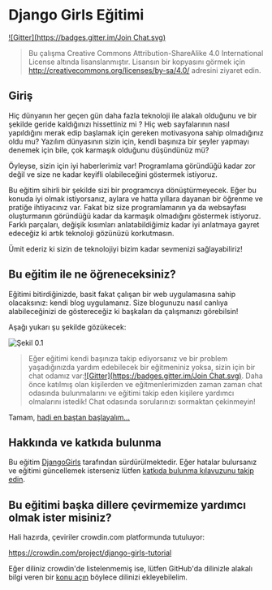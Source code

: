 # Django Girls Eğitimi

[!\[Gitter\](https://badges.gitter.im/Join Chat.svg)][1]

 [1]: https://gitter.im/DjangoGirls/tutorial?utm_source=badge&utm_medium=badge&utm_campaign=pr-badge&utm_content=badge

> Bu çalışma Creative Commons Attribution-ShareAlike 4.0 International License altında lisanslanmıştır. Lisansın bir kopyasını görmek için http://creativecommons.org/licenses/by-sa/4.0/ adresini ziyaret edin.

## Giriş

Hiç dünyanın her geçen gün daha fazla teknoloji ile alakalı olduğunu ve bir şekilde geride kaldığınızı hissettiniz mi ? Hiç web sayfalarının nasıl yapıldığını merak edip başlamak için gereken motivasyona sahip olmadığınız oldu mu? Yazılım dünyasının sizin için, kendi başınıza bir şeyler yapmayı denemek için bile, çok karmaşık olduğunu düşündünüz mü?

Öyleyse, sizin için iyi haberlerimiz var! Programlama göründüğü kadar zor değil ve size ne kadar keyifli olabileceğini göstermek istiyoruz.

Bu eğitim sihirli bir şekilde sizi bir programcıya dönüştürmeyecek. Eğer bu konuda iyi olmak istiyorsanız, aylara ve hatta yıllara dayanan bir öğrenme ve pratiğe ihtiyacınız var. Fakat biz size programlamanın ya da websayfası oluşturmanın göründüğü kadar da karmaşık olmadığını göstermek istiyoruz. Farklı parçaları, değişik kısımları anlatabildiğimiz kadar iyi anlatmaya gayret edeceğiz ki artık teknoloji gözünüzü korkutmasın.

Ümit ederiz ki sizin de teknolojiyi bizim kadar sevmenizi sağlayabiliriz!

## Bu eğitim ile ne öğreneceksiniz?

Eğitimi bitirdiğinizde, basit fakat çalışan bir web uygulamasına sahip olacaksınız: kendi blog uygulamanız. Size blogunuzu nasıl canlıya alabileceğinizi de göstereceğiz ki başkaları da çalışmanızı görebilsin!

Aşağı yukarı şu şekilde gözükecek:

![Şekil 0.1][2]

 [2]: images/application.png

> Eğer eğitimi kendi başınıza takip ediyorsanız ve bir problem yaşadığınızda yardım edebilecek bir eğitmeniniz yoksa, sizin için bir chat odamız var:[!\[Gitter\](https://badges.gitter.im/Join Chat.svg)][1]. Daha önce katılmış olan kişilerden ve eğitmenlerimizden zaman zaman chat odasında bulunmalarını ve eğitimi takip eden kişilere yardımcı olmalarını istedik! Chat odasında sorularınızı sormaktan çekinmeyin!

Tamam, [hadi en baştan başlayalım...][3]

 [3]: ./how_the_internet_works/README.md

## Hakkında ve katkıda bulunma

Bu eğitim [DjangoGirls][4] tarafından sürdürülmektedir. Eğer hatalar bulursanız ve eğitimi güncellemek isterseniz lütfen [katkıda bulunma kılavuzunu takip edin][5].

 [4]: http://djangogirls.org/
 [5]: https://github.com/DjangoGirls/tutorial/blob/master/README.md

## Bu eğitimi başka dillere çevirmemize yardımcı olmak ister misiniz?

Hali hazırda, çeviriler crowdin.com platformunda tutuluyor:

https://crowdin.com/project/django-girls-tutorial

Eğer diliniz crowdin'de listelenmemiş ise, lütfen GitHub'da dilinizle alakalı bilgi veren bir [konu açın][6] böylece dilinizi ekleyebilelim.

 [6]: https://github.com/DjangoGirls/tutorial/issues/new